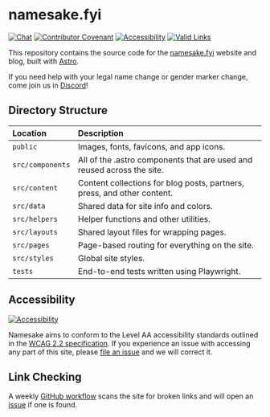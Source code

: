 # namesake.fyi

[![Chat](https://img.shields.io/discord/1250552190402035835?color=5865F2&logo=discord&logoColor=white)](https://namesake.fyi/chat) [![Contributor Covenant](https://img.shields.io/badge/Contributor%20Covenant-2.0-4baaaa.svg)](CODE_OF_CONDUCT.md) [![Accessibility](https://github.com/namesakefyi/namesake.fyi/actions/workflows/accessibility.yml/badge.svg)](https://github.com/namesakefyi/namesake.fyi/actions/workflows/accessibility.yml) [![Valid Links](https://github.com/namesakefyi/namesake.fyi/actions/workflows/links.yml/badge.svg)](https://github.com/namesakefyi/namesake.fyi/actions/workflows/links.yml)

This repository contains the source code for the [namesake.fyi](https://namesake.fyi) website and blog, built with [Astro](https://astro.build).

If you need help with your legal name change or gender marker change, come join us in [Discord](https://namesake.fyi/chat)!

## Directory Structure

| Location         | Description                                                             |
| :--------------- | :---------------------------------------------------------------------- |
| `public`         | Images, fonts, favicons, and app icons.                                 |
| `src/components` | All of the .astro components that are used and reused across the site.  |
| `src/content`    | Content collections for blog posts, partners, press, and other content. |
| `src/data`       | Shared data for site info and colors.                                   |
| `src/helpers`    | Helper functions and other utilities.                                   |
| `src/layouts`    | Shared layout files for wrapping pages.                                 |
| `src/pages`      | Page-based routing for everything on the site.                          |
| `src/styles`     | Global site styles.                                                     |
| `tests`          | End-to-end tests written using Playwright.                              |

## Accessibility

[![Accessibility](https://github.com/namesakefyi/namesake.fyi/actions/workflows/accessibility.yml/badge.svg)](https://github.com/namesakefyi/namesake.fyi/actions/workflows/accessibility.yml)

Namesake aims to conform to the Level AA accessibility standards outlined in the [WCAG 2.2 specification](https://www.w3.org/TR/WCAG22/). If you experience an issue with accessing any part of this site, please [file an issue](https://github.com/namesakefyi/namesake.fyi/issues) and we will correct it.

## Link Checking

A weekly [GitHub workflow](https://github.com/namesakefyi/namesake.fyi/actions/workflows/links.yml) scans the site for broken links and will open an [issue](https://github.com/namesakefyi/namesake.fyi/issues) if one is found.
